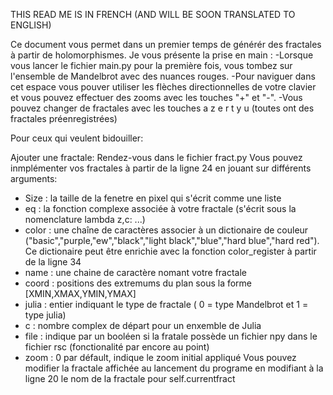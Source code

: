 THIS READ ME IS IN FRENCH (AND WILL BE SOON TRANSLATED TO ENGLISH)

Ce document vous permet dans un premier temps de générér des fractales à partir de holomorphismes. Je vous présente la prise en main : 
-Lorsque vous lancer le fichier main.py pour la première fois, vous tombez sur l'ensemble de Mandelbrot avec des nuances rouges.
-Pour naviguer dans cet espace vous pouver utiliser les flèches directionnelles de votre clavier et vous pouvez effectuer des zooms avec les touches "+" et "-".
-Vous pouvez changer de fractales avec les touches a z e r t y u (toutes ont des fractales préenregistrées)

Pour ceux qui veulent bidouiller:

Ajouter une fractale:
Rendez-vous dans le fichier fract.py 
Vous pouvez inmplémenter vos fractales à partir de la ligne 24 en jouant sur différents arguments:
  * Size : la taille de la fenetre en pixel qui s'écrit comme une liste
  * eq : la fonction complexe associée à votre fractale (s'écrit sous la nomenclature lambda z,c: ...)
  * color : une chaîne de caractères associer à un dictionaire de couleur ("basic","purple,"ew","black","light black","blue","hard blue","hard red"). Ce dictionaire peut être enrichie
    avec la fonction color_register à partir de la ligne 34
  * name : une chaine de caractère nomant votre fractale
  * coord : positions des extremums du plan sous la forme [XMIN,XMAX,YMIN,YMAX]
  * julia : entier indiquant le type de fractale ( 0 = type Mandelbrot et  1 = type julia)
  * c : nombre complex de départ pour un enxemble de Julia
  * file : indique par un booléen si la fratale possède un fichier npy dans le fichier rsc (fonctionalité par encore au point)
  * zoom : 0 par défault, indique le zoom initial appliqué
Vous pouvez modifier la fractale affichée au lancement du programe en modifiant à la ligne 20 le nom de la fractale pour self.currentfract
